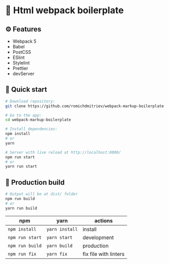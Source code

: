# 🚀 Html webpack boilerplate

## ⚙️ Features
- Webpack 5
- Babel
- PostCSS
- ESlint
- Stylelint
- Prettier
- devServer

## 🏁 Quick start

``` bash
# Download repository:
git clone https://github.com/romichdmitriev/webpack-markup-boilerplate

# Go to the app:
cd webpack-markup-boilerplate

# Install dependencies:
npm install
# or
yarn

# Server with live reload at http://localhost:8000/
npm run start
# or
yarn run start
```

## 🏁 Production build
``` bash
# Output will be at dist/ folder
npm run build
# or
yarn run build
```

| npm             | yarn             | actions               |
|-----------------| ---------------- | --------------------- |
| `npm install`   | `yarn install`   | install               |
| `npm run start` | `yarn start`     | development           |
| `npm run build` | `yarn build`     | production            |
| `npm run fix`   | `yarn fix`       | fix file with linters |
